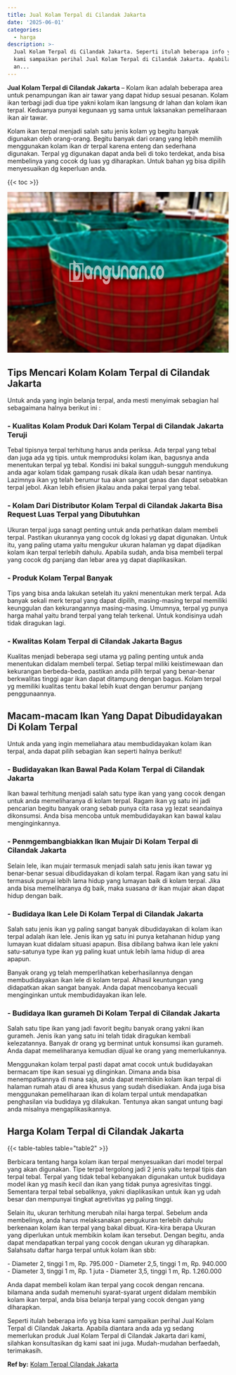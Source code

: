 ```yaml
---
title: Jual Kolam Terpal di Cilandak Jakarta
date: '2025-06-01'
categories:
  - harga
description: >-
  Jual Kolam Terpal di Cilandak Jakarta. Seperti itulah beberapa info yg bisa
  kami sampaikan perihal Jual Kolam Terpal di Cilandak Jakarta. Apabila diantara
  an...
---
```


**Jual Kolam Terpal di Cilandak Jakarta** – Kolam ikan adalah beberapa area untuk penampungan ikan air tawar yang dapat hidup sesuai pesanan. Kolam ikan terbagi jadi dua tipe yakni kolam ikan langsung dr lahan dan kolam ikan terpal. Keduanya punyai kegunaan yg sama untuk laksanakan pemeliharaan ikan air tawar.

Kolam ikan terpal menjadi salah satu jenis kolam yg begitu banyak digunakan oleh orang-orang. Begitu banyak dari orang yang lebih memilih menggunakan kolam ikan dr terpal karena enteng dan sederhana digunakan. Terpal yg digunakan dapat anda beli di toko terdekat, anda bisa membelinya yang cocok dg luas yg diharapkan. Untuk bahan yg bisa dipilih menyesuaikan dg keperluan anda.

{{< toc >}}

![Jual Kolam Terpal di Cilandak Jakarta](/images/jual-kolam-terpal-41.png)

## Tips Mencari Kolam Kolam Terpal di Cilandak Jakarta

Untuk anda yang ingin belanja terpal, anda mesti menyimak sebagian hal sebagaimana halnya berikut ini :

### \- Kualitas Kolam Produk Dari Kolam Terpal di Cilandak Jakarta Teruji

Tebal tipisnya terpal terhitung harus anda periksa. Ada terpal yang tebal dan juga ada yg tipis. untuk memproduksi kolam ikan, bagusnya anda menentukan terpal yg tebal. Kondisi ini bakal sungguh-sungguh mendukung anda agar kolam tidak gampang rusak dikala ikan udah besar nantinya. Lazimnya ikan yg telah berumur tua akan sangat ganas dan dapat sebabkan terpal jebol. Akan lebih efisien jikalau anda pakai terpal yang tebal.

### \- Kolam Dari Distributor Kolam Terpal di Cilandak Jakarta Bisa Request Luas Terpal yang Dibutuhkan

Ukuran terpal juga sanagt penting untuk anda perhatikan dalam membeli terpal. Pastikan ukurannya yang cocok dg lokasi yg dapat digunakan. Untuk itu, yang paling utama yaitu mengukur ukuran halaman yg dapat dijadikan kolam ikan terpal terlebih dahulu. Apabila sudah, anda bisa membeli terpal yang cocok dg panjang dan lebar area yg dapat diaplikasikan.

### \- Produk Kolam Terpal Banyak

Tips yang bisa anda lakukan setelah itu yakni menentukan merk terpal. Ada banyak sekali merk terpal yang dapat dipilih, masing-masing terpal memiliki keunggulan dan kekurangannya masing-masing. Umumnya, terpal yg punya harga mahal yaitu brand terpal yang telah terkenal. Untuk kondisinya udah tidak diragukan lagi.

### \- Kwalitas Kolam Terpal di Cilandak Jakarta Bagus

Kualitas menjadi beberapa segi utama yg paling penting untuk anda menentukan didalam membeli terpal. Setiap terpal miliki keistimewaan dan kekurangan berbeda-beda, pastikan anda pilih terpal yang benar-benar berkwalitas tinggi agar ikan dapat ditampung dengan bagus. Kolam terpal yg memiliki kualitas tentu bakal lebih kuat dengan berumur panjang penggunaannya.

## Macam-macam Ikan Yang Dapat Dibudidayakan Di Kolam Terpal

Untuk anda yang ingin memeliahara atau membudidayakan kolam ikan terpal, anda dapat pilih sebagian ikan seperti halnya berikut!

### \- Budidayakan Ikan Bawal Pada Kolam Terpal di Cilandak Jakarta

Ikan bawal terhitung menjadi salah satu type ikan yang yang cocok dengan untuk anda memeliharanya di kolam terpal. Ragam ikan yg satu ini jadi pencarian begitu banyak orang sebab punya cita rasa yg lezat seandainya dikonsumsi. Anda bisa mencoba untuk membudidayakan kan bawal kalau menginginkannya.

### \- Penmgembangbiakkan Ikan Mujair Di Kolam Terpal di Cilandak Jakarta

Selain lele, ikan mujair termasuk menjadi salah satu jenis ikan tawar yg benar-benar sesuai dibudidayakan di kolam terpal. Ragam ikan yang satu ini termasuk punyai lebih lama hidup yang lumayan baik di kolam terpal. Jika anda bisa memeliharanya dg baik, maka suasana dr ikan mujair akan dapat hidup dengan baik.

### \- Budidaya Ikan Lele Di Kolam Terpal di Cilandak Jakarta

Salah satu jenis ikan yg paling sangat banyak dibudidayakan di kolam ikan terpal adalah ikan lele. Jenis ikan yg satu ini punya ketahanan hidup yang lumayan kuat didalam situasi apapun. Bisa dibilang bahwa ikan lele yakni satu-satunya type ikan yg paling kuat untuk lebih lama hidup di area apapun.

Banyak orang yg telah memperlihatkan keberhasilannya dengan membudidayakan ikan lele di kolam terpal. Alhasil keuntungan yang didapatkan akan sangat banyak. Anda dapat mencobanya kecuali menginginkan untuk membudidayakan ikan lele.

### \- Budidaya Ikan gurameh Di Kolam Terpal di Cilandak Jakarta

Salah satu tipe ikan yang jadi favorit begitu banyak orang yakni ikan gurameh. Jenis ikan yang satu ini telah tidak diragukan kembali kelezatannya. Banyak dr orang yg berminat untuk konsumsi ikan gurameh. Anda dapat memeliharanya kemudian dijual ke orang yang memerlukannya.

Menggunakan kolam terpal pasti dapat amat cocok untuk budidayakan bermacam tipe ikan sesuai yg diinginkan. Dimana anda bisa menempatkannya di mana saja, anda dapat membikin kolam ikan terpal di halaman rumah atau di area khusus yang sudah disediakan. Anda juga bisa menggunakan pemeliharaan ikan di kolam terpal untuk mendapatkan penghasilan via budidaya yg dilakukan. Tentunya akan sangat untung bagi anda misalnya mengaplikasikannya.

## Harga Kolam Terpal di Cilandak Jakarta

{{< table-tables table="table2" >}}

Berbicara tentang harga kolam ikan terpal menyesuaikan dari model terpal yang akan digunakan. Tipe terpal tergolong jadi 2 jenis yaitu terpal tipis dan terpal tebal. Terpal yang tidak tebal kebanyakan digunakan untuk budidaya model ikan yg masih kecil dan ikan yang tidak punya agresivitas tinggi. Sementara terpal tebal sebaliknya, yakni diaplikasikan untuk ikan yg udah besar dan mempunyai tingkat agretivitas yg paling tinggi.

Selain itu, ukuran terhitung merubah nilai harga terpal. Sebelum anda membelinya, anda harus melaksanakan pengukuran terlebih dahulu berkenaan kolam ikan terpal yang bakal dibuat. Kira-kira berapa Ukuran yang diperlukan untuk membikin kolam ikan tersebut. Dengan begitu, anda dapat mendapatkan terpal yang cocok dengan ukuran yg diharapkan. Salahsatu daftar harga terpal untuk kolam ikan sbb:

\- Diameter 2, tinggi 1 m, Rp. 795.000 - Diameter 2,5, tinggi 1 m, Rp. 940.000 - Diameter 3, tinggi 1 m, Rp. 1 juta - Diameter 3,5, tinggi 1 m, Rp. 1.260.000

Anda dapat membeli kolam ikan terpal yang cocok dengan rencana. bilamana anda sudah memenuhi syarat-syarat urgent didalam membikin kolam ikan terpal, anda bisa belanja terpal yang cocok dengan yang diharapkan.

Seperti itulah beberapa info yg bisa kami sampaikan perihal Jual Kolam Terpal di Cilandak Jakarta. Apabila diantara anda ada yg sedang memerlukan produk Jual Kolam Terpal di Cilandak Jakarta dari kami, silahkan konsultasikan dg kami saat ini juga. Mudah-mudahan berfaedah, terimakasih.

**Ref by:** [Kolam Terpal Cilandak Jakarta](https://id.wikipedia.org/wiki/Kolam)
